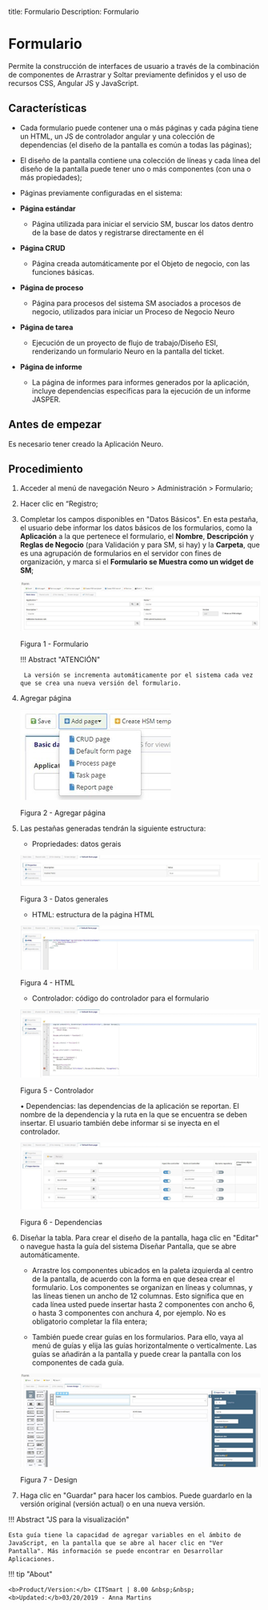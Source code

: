 title: Formulario
Description: Formulario
# Formulario


Permite la construcción de interfaces de usuario a través de la combinación de componentes de Arrastrar y Soltar previamente definidos y el uso de recursos CSS, Angular JS y JavaScript.

## Características

   * Cada formulario puede contener una o más páginas y cada página tiene un HTML, un JS de controlador angular y una colección de dependencias (el diseño de la pantalla es común a todas las páginas);

   * El diseño de la pantalla contiene una colección de líneas y cada línea del diseño de la pantalla puede tener uno o más componentes (con una o más propiedades);

   * Páginas previamente configuradas en el sistema:

   -  **Página estándar**

       *   Página utilizada para iniciar el servicio SM, buscar los datos dentro de la base de datos y registrarse directamente en él

   -  **Página CRUD**

       *   Página creada automáticamente por el Objeto de negocio, con las funciones básicas.

   -  **Página de proceso**

       *   Página para procesos del sistema SM asociados a procesos de negocio, utilizados para iniciar un Proceso de Negocio Neuro

   -  **Página de tarea**

       *   Ejecución de un proyecto de flujo de trabajo/Diseño ESI, renderizando un formulario Neuro en la pantalla del ticket.

   -  **Página de informe**

       *   La página de informes para informes generados por la aplicación, incluye dependencias específicas para la ejecución de un informe JASPER.

## Antes de empezar

Es necesario tener creado la Aplicación Neuro.

## Procedimiento

1. Acceder al menú de navegación	Neuro > Administración > Formulario;

2. Hacer clic en “Registro;

3. Completar los campos disponibles en "Datos Básicos". En esta pestaña, el usuario debe informar los datos básicos de los formularios, como la **Aplicación** a la que pertenece el formulario, el **Nombre**, **Descripción** y **Reglas de Negocio** (para Validación y para SM, si hay) y la **Carpeta**, que es una agrupación de formularios en el servidor con fines de organización, y marca si el **Formulario se Muestra como un widget de SM**;
    
    ![form](images/neuro-18.jpg)

    Figura 1 - Formulario

    !!! Abstract "ATENCIÓN"

        La versión se incrementa automáticamente por el sistema cada vez que se crea una nueva versión del formulario.

4. Agregar página

    ![form](images/neuro-19.jpg)

    Figura 2 - Agregar página
    

5. Las pestañas generadas tendrán la siguiente estructura:

    * Propriedades: datos gerais

    ![form](images/neuro-20.jpg)

    Figura 3 - Datos generales
    

    * HTML: estructura de la página HTML

    ![form](images/neuro-21.jpg)

    Figura 4 - HTML
    

    * Controlador: código do controlador para el formulario

    ![form](images/neuro-22.jpg)

    Figura 5 - Controlador
    

    •	Dependencias: las dependencias de la aplicación se reportan. El nombre de la dependencia y la ruta en la que se encuentra se deben insertar. El usuario también debe informar si se inyecta en el controlador.

    ![form](images/neuro-23.jpg)

    Figura 6 - Dependencias


1.  Diseñar la tabla. Para crear el diseño de la pantalla, haga clic en "Editar" o navegue hasta la guía del sistema Diseñar Pantalla, que se abre automáticamente.

    *   Arrastre los componentes ubicados en la paleta izquierda al centro de la pantalla, de acuerdo con la forma en que desea crear el     formulario. Los componentes se organizan en líneas y columnas, y las líneas tienen un ancho de 12 columnas. Esto significa que en       cada línea usted puede insertar hasta 2 componentes con ancho 6, o hasta 3 componentes con anchura 4, por ejemplo. No es obligatorio     completar la fila entera;

    *   También puede crear guías en los formularios. Para ello, vaya al menú de guías y elija las guías horizontalmente o                   verticalmente. Las guías se añadirán a la pantalla y puede crear la pantalla con los componentes de cada guía.

    ![form](images/neuro-24.jpg)

     Figura 7 - Design

7.	Haga clic en "Guardar" para hacer los cambios. Puede guardarlo en la versión original (versión actual) o en una nueva versión.


!!! Abstract "JS para la visualización"

    Esta guía tiene la capacidad de agregar variables en el ámbito de JavaScript, en la pantalla que se abre al hacer clic en "Ver           Pantalla". Más información se puede encontrar en Desarrollar Aplicaciones.

!!! tip "About"

    <b>Product/Version:</b> CITSmart | 8.00 &nbsp;&nbsp;
    <b>Updated:</b>03/20/2019 - Anna Martins  

